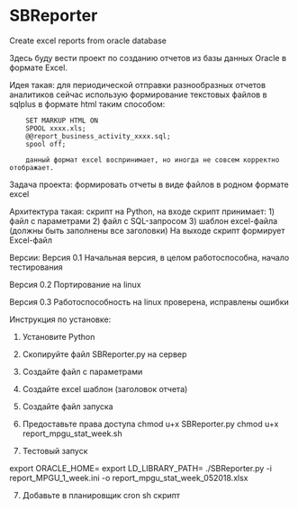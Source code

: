 # SBReporter
Create excel reports from oracle database

Здесь буду вести проект по созданию отчетов из базы данных Oracle в формате Excel.

Идея такая: для периодической отправки разнообразных отчетов аналитиков 
		сейчас использую формирование текстовых файлов в sqlplus в формате html
		таким способом:

		SET MARKUP HTML ON
		SPOOL xxxx.xls;
		@@report_business_activity_xxxx.sql;
		spool off; 

		данный формат excel воспринимает, но иногда не совсем корректно отображает.

Задача проекта: формировать отчеты в виде файлов в родном формате excel

Архитектура такая: скрипт на Python, на входе скрипт принимает: 
	1) файл с параметрами
	2) файл с SQL-запросом
	3) шаблон excel-файла (должны быть заполнены все заголовки)
	На выходе скрипт формирует Excel-файл

Версии:	
Версия 0.1 Начальная версия, в целом работоспособна, начало тестирования
		
Версия 0.2 Портирование на linux

Версия 0.3 Работоспособность на linux проверена, исправлены ошибки

Инструкция по установке:
1) Установите Python

1) Скопируйте файл SBReporter.py на сервер 

2) Создайте файл с параметрами

3) Создайте excel шаблон (заголовок отчета)

4) Создайте файл запуска

5) Предоставьте права доступа
	chmod u+x SBReporter.py
	chmod u+x report_mpgu_stat_week.sh
	
6) Тестовый запуск

export ORACLE_HOME=
export LD_LIBRARY_PATH=
./SBReporter.py -i report_MPGU_1_week.ini -o report_mpgu_stat_week_052018.xlsx

7) Добавьте в планировщик cron sh скрипт
		